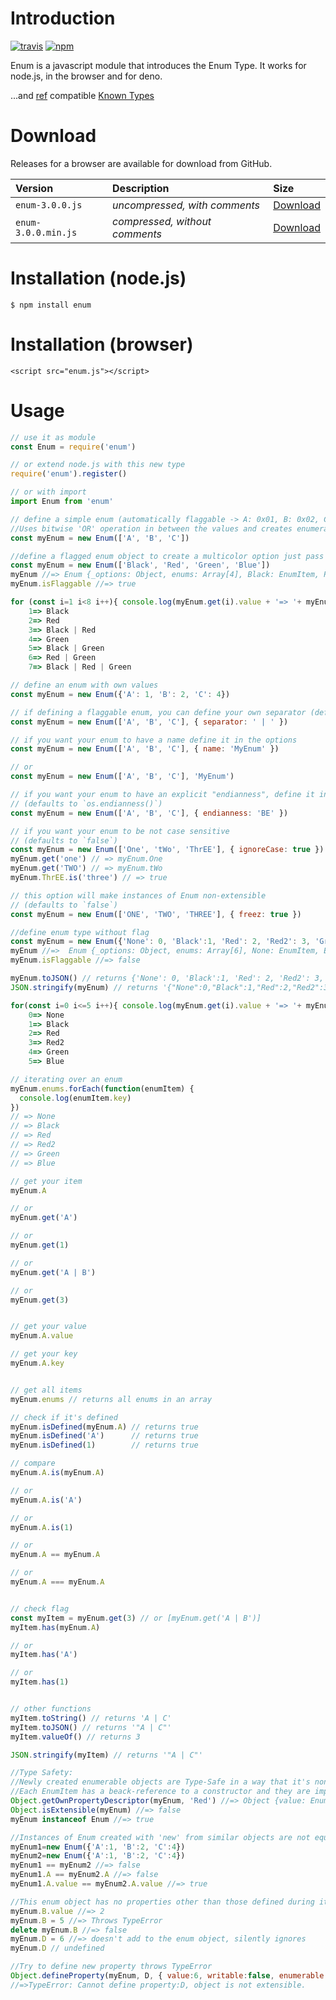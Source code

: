 # Introduction

[![travis](https://img.shields.io/travis/adrai/enum.svg)](https://travis-ci.org/adrai/enum) [![npm](https://img.shields.io/npm/v/enum.svg)](https://npmjs.org/package/enum)

Enum is a javascript module that introduces the Enum Type. It works for node.js, in the browser and for deno.

...and [ref](https://github.com/TooTallNate/ref) compatible [Known Types](https://github.com/TooTallNate/ref/wiki/Known-%22types%22)

# Download
Releases for a browser are available for download from GitHub.

| **Version** | **Description** | **Size** |
|:------------|:----------------|:---------|
| `enum-3.0.0.js` | *uncompressed, with comments* | [Download](https://raw.github.com/adrai/enum/master/dist/enum-3.0.0.js) |
| `enum-3.0.0.min.js` | *compressed, without comments* | [Download](https://raw.github.com/adrai/enum/master/dist/enum-3.0.0.min.js) |

# Installation (node.js)

    $ npm install enum

# Installation (browser)

    <script src="enum.js"></script>

# Usage

````js
// use it as module
const Enum = require('enum')

// or extend node.js with this new type
require('enum').register()

// or with import
import Enum from 'enum'

// define a simple enum (automatically flaggable -> A: 0x01, B: 0x02, C: 0x04)
//Uses bitwise 'OR' operation in between the values and creates enumerated constants. For example, if 'Read':1, 'Write':2, then ReadWrite= Read | Write = 1 | 2 = 3
const myEnum = new Enum(['A', 'B', 'C'])

//define a flagged enum object to create a multicolor option just pass an array
const myEnum = new Enum(['Black', 'Red', 'Green', 'Blue'])
myEnum //=> Enum {_options: Object, enums: Array[4], Black: EnumItem, Red: EnumItem, Green: EnumItem….....}
myEnum.isFlaggable //=> true

for (const i=1 i<8 i++){ console.log(myEnum.get(i).value + '=> '+ myEnum.get(i).key)}
    1=> Black
    2=> Red
    3=> Black | Red
    4=> Green
    5=> Black | Green
    6=> Red | Green
    7=> Black | Red | Green

// define an enum with own values
const myEnum = new Enum({'A': 1, 'B': 2, 'C': 4})

// if defining a flaggable enum, you can define your own separator (default is ' | ')
const myEnum = new Enum(['A', 'B', 'C'], { separator: ' | ' })

// if you want your enum to have a name define it in the options
const myEnum = new Enum(['A', 'B', 'C'], { name: 'MyEnum' })

// or
const myEnum = new Enum(['A', 'B', 'C'], 'MyEnum')

// if you want your enum to have an explicit "endianness", define it in the options
// (defaults to `os.endianness()`)
const myEnum = new Enum(['A', 'B', 'C'], { endianness: 'BE' })

// if you want your enum to be not case sensitive
// (defaults to `false`)
const myEnum = new Enum(['One', 'tWo', 'ThrEE'], { ignoreCase: true })
myEnum.get('one') // => myEnum.One
myEnum.get('TWO') // => myEnum.tWo
myEnum.ThrEE.is('three') // => true

// this option will make instances of Enum non-extensible
// (defaults to `false`)
const myEnum = new Enum(['ONE', 'TWO', 'THREE'], { freez: true })

//define enum type without flag
const myEnum = new Enum({'None': 0, 'Black':1, 'Red': 2, 'Red2': 3, 'Green': 4, 'Blue': 5})
myEnum //=>  Enum {_options: Object, enums: Array[6], None: EnumItem, Black: EnumItem, Red: EnumItem…........}
myEnum.isFlaggable //=> false

myEnum.toJSON() // returns {'None': 0, 'Black':1, 'Red': 2, 'Red2': 3, 'Green': 4, 'Blue': 5}
JSON.stringify(myEnum) // returns '{"None":0,"Black":1,"Red":2,"Red2":3,"Green":4,"Blue":5}'

for(const i=0 i<=5 i++){ console.log(myEnum.get(i).value + '=> '+ myEnum.get(i).key)}
    0=> None
    1=> Black
    2=> Red
    3=> Red2
    4=> Green
    5=> Blue

// iterating over an enum
myEnum.enums.forEach(function(enumItem) {
  console.log(enumItem.key)
})
// => None
// => Black
// => Red
// => Red2
// => Green
// => Blue

// get your item
myEnum.A

// or
myEnum.get('A')

// or
myEnum.get(1)

// or
myEnum.get('A | B')

// or
myEnum.get(3)


// get your value
myEnum.A.value

// get your key
myEnum.A.key


// get all items
myEnum.enums // returns all enums in an array

// check if it's defined
myEnum.isDefined(myEnum.A) // returns true
myEnum.isDefined('A')      // returns true
myEnum.isDefined(1)        // returns true

// compare
myEnum.A.is(myEnum.A)

// or
myEnum.A.is('A')

// or
myEnum.A.is(1)

// or
myEnum.A == myEnum.A

// or
myEnum.A === myEnum.A


// check flag
const myItem = myEnum.get(3) // or [myEnum.get('A | B')]
myItem.has(myEnum.A)

// or
myItem.has('A')

// or
myItem.has(1)


// other functions
myItem.toString() // returns 'A | C'
myItem.toJSON() // returns '"A | C"'
myItem.valueOf() // returns 3

JSON.stringify(myItem) // returns '"A | C"'

//Type Safety:
//Newly created enumerable objects are Type-Safe in a way that it's non-configurable and no longer extensible.
//Each EnumItem has a beack-reference to a constructor and they are implicitly final.
Object.getOwnPropertyDescriptor(myEnum, 'Red') //=> Object {value: EnumItem, writable: false, enumerable: true, configurable: false}
Object.isExtensible(myEnum) //=> false
myEnum instanceof Enum //=> true

//Instances of Enum created with 'new' from similar objects are not equal
myEnum1=new Enum({'A':1, 'B':2, 'C':4})
myEnum2=new Enum({'A':1, 'B':2, 'C':4})
myEnum1 == myEnum2 //=> false
myEnum1.A == myEnum2.A //=> false
myEnum1.A.value == myEnum2.A.value //=> true

//This enum object has no properties other than those defined during its creation. Existing Data is 'Persistent' and preserves the original version
myEnum.B.value //=> 2
myEnum.B = 5 //=> Throws TypeError
delete myEnum.B //=> false
myEnum.D = 6 //=> doesn't add to the enum object, silently ignores
myEnum.D // undefined

//Try to define new property throws TypeError
Object.defineProperty(myEnum, D, { value:6, writable:false, enumerable:true })
//=>TypeError: Cannot define property:D, object is not extensible.
````